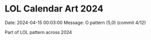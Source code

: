 # LOL Calendar Art 2024

Date: 2024-04-15 00:03:00
Message: O pattern (5,0) (commit 4/12)

Part of LOL pattern across 2024
